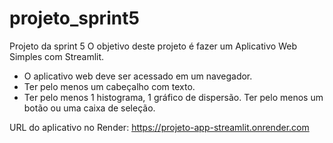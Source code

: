 # projeto_sprint5
Projeto da sprint 5
O objetivo deste projeto é fazer um Aplicativo Web Simples com Streamlit.
- O aplicativo web deve ser acessado em um navegador.
- Ter pelo menos um cabeçalho com texto.
- Ter pelo menos 1 histograma, 1 gráfico de dispersão.
Ter pelo menos um botão ou uma caixa de seleção.


URL do aplicativo no Render:
https://projeto-app-streamlit.onrender.com